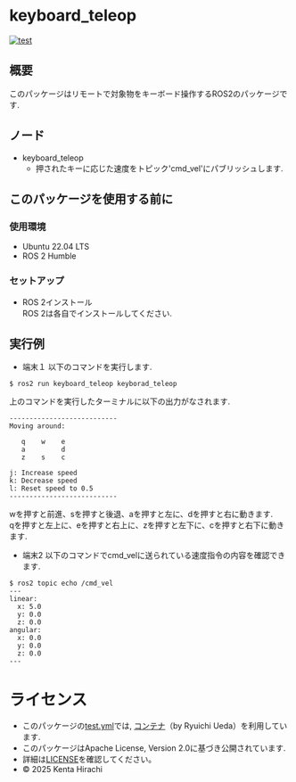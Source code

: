 # keyboard_teleop
[![test](https://github.com/kh-23-27/keyboard_teleop/actions/workflows/test.yml/badge.svg)](https://github.com/kh-23-27/keyboard_teleop/actions/workflows/test.yml)
## 概要
このパッケージはリモートで対象物をキーボード操作するROS2のパッケージです.

## ノード
- keyboard_teleop
    - 押されたキーに応じた速度をトピック'cmd_vel'にパブリッシュします.
## このパッケージを使用する前に
### 使用環境
- Ubuntu 22.04 LTS
- ROS 2 Humble
### セットアップ
- ROS 2インストール  
ROS 2は各自でインストールしてください.   
## 実行例
- 端末１
以下のコマンドを実行します.
```
$ ros2 run keyboard_teleop keyborad_teleop
```
上のコマンドを実行したターミナルに以下の出力がなされます.
```
---------------------------
Moving around:

   q    w    e
   a         d
   z    s    c

j: Increase speed
k: Decrease speed
l: Reset speed to 0.5
---------------------------
```
wを押すと前進、sを押すと後退、aを押すと左に、dを押すと右に動きます.  
qを押すと左上に、eを押すと右上に、zを押すと左下に、cを押すと右下に動きます.

- 端末2
以下のコマンドでcmd_velに送られている速度指令の内容を確認できます.
```
$ ros2 topic echo /cmd_vel
---
linear:
  x: 5.0
  y: 0.0
  z: 0.0
angular:
  x: 0.0
  y: 0.0
  z: 0.0
---
```

# ライセンス
- このパッケージの[test.yml](https://github.com/kh-23-27/keyboard_teleop/blob/main/.github/workflows/test.yml)では, [コンテナ](https://hub.docker.com/r/ryuichiueda/ubuntu22.04-ros2)（by Ryuichi Ueda）を利用しています.
- このパッケージはApache License, Version 2.0に基づき公開されています.
- 詳細は[LICENSE](https://github.com/kh-23-27/keyboard_teleop/blob/main/LICENSE)を確認してください。
- © 2025 Kenta Hirachi
